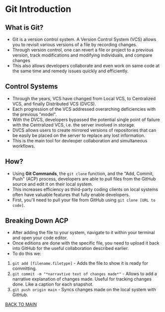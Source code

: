 # Git Introduction

## What is Git?

- Git is a version control system. A Version Control System (VCS) allows you to revisit various versions of a file by recording changes. 
- Through version control, one can revert a file or project to a previous version, track modifications and modifying individuals, and compare changes
- This also allows developers collaborate and even work on same code at the same time and remedy issues quickly and efficiently.

## Control Systems
- Through the years, VCS have changed from Local VCS, to Centralized VCS, and finally Distributed VCS (DVCS).
- Each progression of the VCS addressed overarching deficiencies with the previous "model".
- With the DVCS, developers bypassed the potential single point of failure with the Centralized VCS, i.e. the server involved in storage.
- DVCS allows users to create mirrored versions of repositories that can be easily be placed on the server to replace any lost information.
- This is the main tool for devleoper collaboration and simultaneous workflows.

## How?
- Using **Git Commands**, the `git clone` function, and the "Add, Commit, Push" (ACP) process, developers are able to pull files from the GitHub source and edit it on their local system.
- This increases efficiency as third-party coding clients on local systems often have valuable features that fully enable developers.
- First, you'll need to pull your file from GitHub using `git clone [URL to code]`.

## Breaking Down ACP
- After adding the file to your system, navigate to it within your terminal and open your code editor.
- Once editions are done with the specific file, you need to upload it back into GitHub for the useful collaboration described earlier.
- To do this we:
1. `git add [filename.filetype]` - Adds the file to show it is ready for committing.
2. `git commit -m "*narravtive text of changes made*"` - Allows to add a narrative explanation of changes made. Useful for tracking changes done. Like a caption for each snapshot.
3. `git push origin main` - Syncs changes made on the local system with GitHub.

[BACK TO MAIN](README.md)
